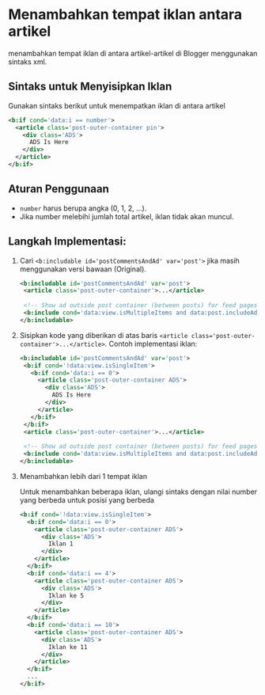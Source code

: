# Menambahkan tempat iklan antara artikel
menambahkan tempat iklan di antara artikel-artikel di Blogger menggunakan sintaks xml.

## Sintaks untuk Menyisipkan Iklan
Gunakan sintaks berikut untuk menempatkan iklan di antara artikel
```xml
<b:if cond='data:i == number'>
  <article class='post-outer-container pin'>
    <div class='ADS'>
      ADS Is Here
    </div>
  </article>
</b:if>
```
## Aturan Penggunaan
   + `number` harus berupa angka (0, 1, 2, ...).
   + Jika number melebihi jumlah total artikel, iklan tidak akan muncul.

## Langkah Implementasi:
1. Cari `<b:includable id='postCommentsAndAd' var='post'>` jika masih menggunakan versi bawaan (Original).
   ```xml
   <b:includable id='postCommentsAndAd' var='post'>
    <article class='post-outer-container'>...</article>
  
    <!-- Show ad outside post container (between posts) for feed pages. -->
    <b:include cond='data:view.isMultipleItems and data:post.includeAd' data='post' name='inlineAd'/>
   </b:includable>
   ```
3. Sisipkan kode yang diberikan di atas baris `<article class='post-outer-container'>...</article>`.
   Contoh implementasi iklan:
   ```xml
   <b:includable id='postCommentsAndAd' var='post'>
    <b:if cond='!data:view.isSingleItem'>
      <b:if cond='data:i == 0'>
        <article class='post-outer-container ADS'>
          <div class='ADS'>
            ADS Is Here
          </div>
        </article>
      </b:if>
    </b:if>
    <article class='post-outer-container'>...</article>
  
    <!-- Show ad outside post container (between posts) for feed pages. -->
    <b:include cond='data:view.isMultipleItems and data:post.includeAd' data='post' name='inlineAd'/>
   </b:includable>
   ```
4. Menambahkan lebih dari 1 tempat iklan

   Untuk menambahkan beberapa iklan, ulangi sintaks dengan nilai number yang berbeda untuk posisi yang berbeda
    ```xml
    <b:if cond='!data:view.isSingleItem'>
      <b:if cond='data:i == 0'>
        <article class='post-outer-container ADS'>
          <div class='ADS'>
            Iklan 1
          </div>
        </article>
      </b:if>
      <b:if cond='data:i == 4'>
        <article class='post-outer-container ADS'>
          <div class='ADS'>
            Iklan ke 5
          </div>
        </article>
      </b:if>
      <b:if cond='data:i == 10'>
        <article class='post-outer-container ADS'>
          <div class='ADS'>
            Iklan ke 11
          </div>
        </article>
      </b:if>
      ...
    </b:if>
    ```
